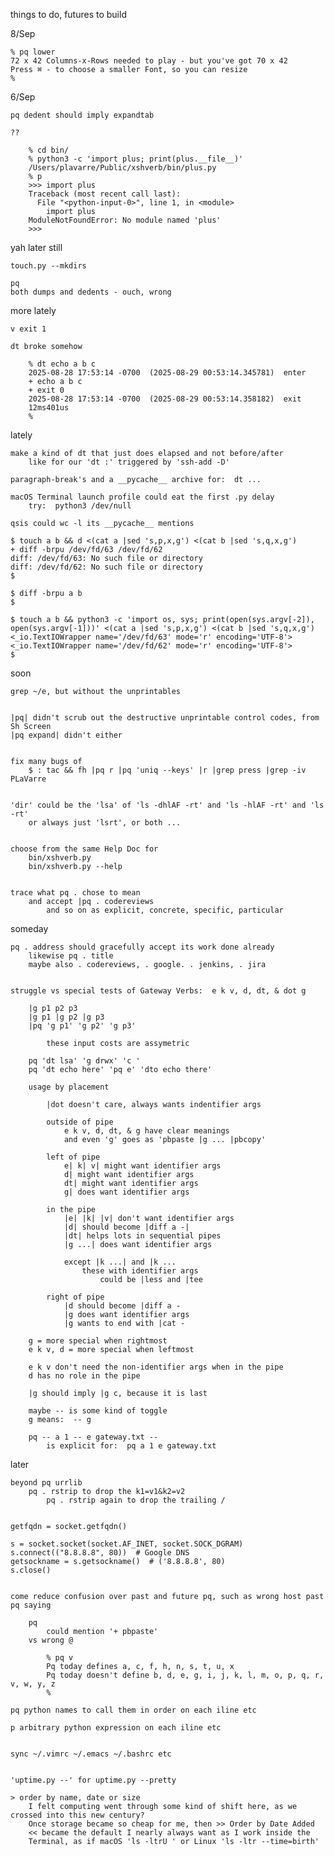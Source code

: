 things to do, futures to build


8/Sep

    % pq lower
    72 x 42 Columns-x-Rows needed to play - but you've got 70 x 42
    Press ⌘ - to choose a smaller Font, so you can resize
    %

6/Sep

    pq dedent should imply expandtab

    ??

        % cd bin/
        % python3 -c 'import plus; print(plus.__file__)'
        /Users/plavarre/Public/xshverb/bin/plus.py
        % p
        >>> import plus
        Traceback (most recent call last):
          File "<python-input-0>", line 1, in <module>
            import plus
        ModuleNotFoundError: No module named 'plus'
        >>>

yah later still

    touch.py --mkdirs

    pq
    both dumps and dedents - ouch, wrong

more lately

    v exit 1

    dt broke somehow

        % dt echo a b c
        2025-08-28 17:53:14 -0700  (2025-08-29 00:53:14.345781)  enter
        + echo a b c
        + exit 0
        2025-08-28 17:53:14 -0700  (2025-08-29 00:53:14.358182)  exit
        12ms401us
        %

lately

    make a kind of dt that just does elapsed and not before/after
        like for our 'dt :' triggered by 'ssh-add -D'

    paragraph-break's and a __pycache__ archive for:  dt ...

    macOS Terminal launch profile could eat the first .py delay
        try:  python3 /dev/null

    qsis could wc -l its __pycache__ mentions

    $ touch a b && d <(cat a |sed 's,p,x,g') <(cat b |sed 's,q,x,g')
    + diff -brpu /dev/fd/63 /dev/fd/62
    diff: /dev/fd/63: No such file or directory
    diff: /dev/fd/62: No such file or directory
    $

    $ diff -brpu a b
    $

    $ touch a b && python3 -c 'import os, sys; print(open(sys.argv[-2]), open(sys.argv[-1]))' <(cat a |sed 's,p,x,g') <(cat b |sed 's,q,x,g')
    <_io.TextIOWrapper name='/dev/fd/63' mode='r' encoding='UTF-8'> <_io.TextIOWrapper name='/dev/fd/62' mode='r' encoding='UTF-8'>
    $

soon


    grep ~/e, but without the unprintables


    |pq| didn't scrub out the destructive unprintable control codes, from Sh Screen
    |pq expand| didn't either


    fix many bugs of
        $ : tac && fh |pq r |pq 'uniq --keys' |r |grep press |grep -iv PLaVarre


    'dir' could be the 'lsa' of 'ls -dhlAF -rt' and 'ls -hlAF -rt' and 'ls -rt'
        or always just 'lsrt', or both ...


    choose from the same Help Doc for
        bin/xshverb.py
        bin/xshverb.py --help


    trace what pq . chose to mean
        and accept |pq . codereviews
            and so on as explicit, concrete, specific, particular


someday


    pq . address should gracefully accept its work done already
        likewise pq . title
        maybe also . codereviews, . google. . jenkins, . jira


    struggle vs special tests of Gateway Verbs:  e k v, d, dt, & dot g

        |g p1 p2 p3
        |g p1 |g p2 |g p3
        |pq 'g p1' 'g p2' 'g p3'

            these input costs are assymetric

        pq 'dt lsa' 'g drwx' 'c '
        pq 'dt echo here' 'pq e' 'dto echo there'

        usage by placement

            |dot doesn't care, always wants indentifier args

            outside of pipe
                e k v, d, dt, & g have clear meanings
                and even 'g' goes as 'pbpaste |g ... |pbcopy'

            left of pipe
                e| k| v| might want identifier args
                d| might want identifier args
                dt| might want identifier args
                g| does want identifier args

            in the pipe
                |e| |k| |v| don't want identifier args
                |d| should become |diff a -|
                |dt| helps lots in sequential pipes
                |g ...| does want identifier args

                except |k ...| and |k ...
                    these with identifier args
                        could be |less and |tee

            right of pipe
                |d should become |diff a -
                |g does want identifier args
                |g wants to end with |cat -

        g = more special when rightmost
        e k v, d = more special when leftmost

        e k v don't need the non-identifier args when in the pipe
        d has no role in the pipe

        |g should imply |g c, because it is last

        maybe -- is some kind of toggle
        g means:  -- g

        pq -- a 1 -- e gateway.txt --
            is explicit for:  pq a 1 e gateway.txt


later


    beyond pq urrlib
        pq . rstrip to drop the k1=v1&k2=v2
            pq . rstrip again to drop the trailing /


    getfqdn = socket.getfqdn()

    s = socket.socket(socket.AF_INET, socket.SOCK_DGRAM)
    s.connect(("8.8.8.8", 80))  # Google DNS
    getsockname = s.getsockname()  # ('8.8.8.8', 80)
    s.close()


    come reduce confusion over past and future pq, such as wrong host past pq saying

        pq
            could mention '+ pbpaste'
        vs wrong @

            % pq v
            Pq today defines a, c, f, h, n, s, t, u, x
            Pq today doesn't define b, d, e, g, i, j, k, l, m, o, p, q, r, v, w, y, z
            %

    pq python names to call them in order on each iline etc

    p arbitrary python expression on each iline etc


    sync ~/.vimrc ~/.emacs ~/.bashrc etc


    'uptime.py --' for uptime.py --pretty

    > order by name, date or size
        I felt computing went through some kind of shift here, as we crossed into this new century?
        Once storage became so cheap for me, then >> Order by Date Added
        << became the default I nearly always want as I work inside the
        Terminal, as if macOS 'ls -ltrU ' or Linux 'ls -ltr --time=birth'
